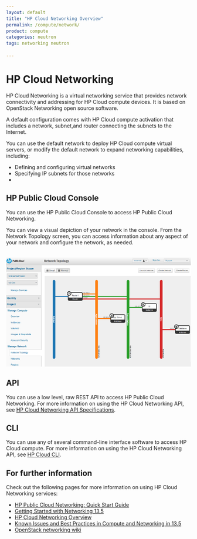 ```yaml
---
layout: default
title: "HP Cloud Networking Overview"
permalink: /compute/network/
product: compute
categories: neutron
tags: networking neutron

---
```

# HP Cloud Networking

HP Cloud Networking is a virtual networking service that provides network connectivity and addressing for HP Cloud compute devices. It is based on OpenStack Networking open source software. 

A default configuration comes with HP Cloud compute activation that includes a network, subnet,and  router connecting the subnets to the Internet.

You can use the default network to deploy HP Cloud compute virtual servers, or modify the default network to expand networking capabilities, including:

* Defining and configuring virtual networks
* Specifying IP subnets for those networks
* 

## HP Public Cloud Console ##

You can use the HP Public Cloud Console to access HP Public Cloud Networking. 

You can view a visual depiction of your network in the console. From the Network Topology screen, you can access information about any aspect of your network and configure the network, as needed. 

<br><img src="media/compute-networking-topography.png"  alt="" />

## API ##
 
You can use a low level, raw REST API to access HP Public Cloud Networking. For more information on using the HP Cloud Networking API, see [HP Cloud Networking API Specifications](https://docs.hpcloud.com/api/v13/networking).


## CLI ##

You can use any of several command-line interface software to access HP Cloud compute. For more information on using the HP Cloud Networking API, see [HP Cloud CLI](http://docs.hpcloud.com/cli/).


## For further information

Check out the following pages for more information on using HP Cloud Networking services:

- [HP Public Cloud Networking: Quick Start Guide](/compute/network-quick-start/)
- [Getting Started with Networking 13.5](/compute.networking.getting-started)
- [HP Cloud Networking Overview](/networking/)
- [Known Issues and Best Practices in Compute and Networking in 13.5](https://community.hpcloud.com/article/known-issues-and-best-practices-compute-and-networking-135)
- [OpenStack networking wiki](https://wiki.openstack.org/wiki/Quantum)
